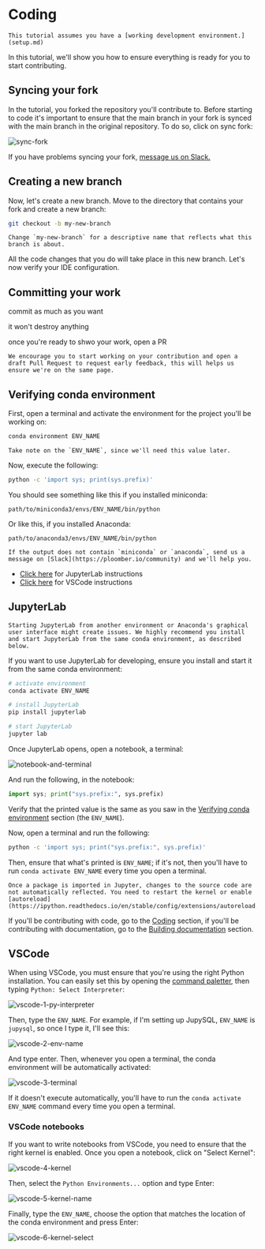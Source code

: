 
# Coding

```{important}
This tutorial assumes you have a [working development environment.](setup.md)
```

In this tutorial, we'll show you how to ensure everything is ready for you to start contributing.
## Syncing your fork

In the [](setup.md) tutorial, you forked the repository you'll contribute to. Before starting to code it's important to ensure that the main branch in your fork is synced with the main branch in the original repository. To do so, click on sync fork:

![sync-fork](../assets/sync-fork.png)

If you have problems syncing your fork, [message us on Slack.](https://ploomber.io/community)
## Creating a new branch


Now, let's create a new branch. Move to the directory that contains your fork and create a new branch:

```sh
git checkout -b my-new-branch
```

```{tip}
Change `my-new-branch` for a descriptive name that reflects what this branch is about.
```

All the code changes that you do will take place in this new branch. Let's now verify your IDE configuration.


## Committing your work

commit as much as you want

it won't destroy anything

once you're ready to shwo your work, open a PR

```{tip}
We encourage you to start working on your contribution and open a draft Pull Request to request early feedback, this will helps us ensure we're on the same page.
```

## Verifying conda environment

First, open a terminal and activate the environment for the project you'll be working on:

```sh
conda environment ENV_NAME
```

```{important}
Take note on the `ENV_NAME`, since we'll need this value later.
```

Now, execute the following:

```sh
python -c 'import sys; print(sys.prefix)'
```

You should see something like this if you installed miniconda:

```
path/to/miniconda3/envs/ENV_NAME/bin/python
```

Or like this, if you installed Anaconda:

```
path/to/anaconda3/envs/ENV_NAME/bin/python
```

```{warning}
If the output does not contain `miniconda` or `anaconda`, send us a message on [Slack](https://ploomber.io/community) and we'll help you.
```


- [Click here](#jupyterlab) for JupyterLab instructions
- [Click here](#vscode) for VSCode instructions

## JupyterLab


```{warning}
Starting JupyterLab from another environment or Anaconda's graphical user interface might create issues. We highly recommend you install and start JupyterLab from the same conda environment, as described below.
```

If you want to use JupyterLab for developing, ensure you install and start it from
the same conda environment:

```sh
# activate environment
conda activate ENV_NAME

# install JupyterLab
pip install jupyterlab

# start JupyterLab
jupyter lab
```

Once JupyterLab opens, open a notebook, a terminal:

![notebook-and-terminal](../assets/lab-notebook-and-terminal.png)

And run the following, in the notebook:

```python
import sys; print("sys.prefix:", sys.prefix)
```

Verify that the printed value is the same as you saw in the
[Verifying conda environment](#verifying-conda-environment) section (the `ENV_NAME`).


Now, open a terminal and run the following:

```sh
python -c 'import sys; print("sys.prefix:", sys.prefix)'
```

Then, ensure that what's printed is `ENV_NAME`; if it's not, then you'll have to
run `conda activate ENV_NAME` every time you open a terminal.

```{warning}
Once a package is imported in Jupyter, changes to the source code are not automatically reflected. You need to restart the kernel or enable [autoreload](https://ipython.readthedocs.io/en/stable/config/extensions/autoreload.html)
```

If you'll be contributing with code, go to the [Coding](../contributing/coding.md) section, if you'll
be contributing with documentation, go to the
[Building documentation](../documentation/build-doc.md) section.

## VSCode

When using VSCode, you must ensure that you're using the right Python installation.
You can easily set this by opening the
[command paletter](https://code.visualstudio.com/docs/getstarted/userinterface#_command-palette),
then typing `Python: Select Interpreter`:


![vscode-1-py-interpreter](../assets/vscode-1-py-interpreter.png)

Then, type the `ENV_NAME`. For example, if I'm
setting up JupySQL, `ENV_NAME` is `jupysql`, so once I type it, I'll see this:


![vscode-2-env-name](../assets/vscode-2-env-name.png)

And type enter. Then, whenever you open a terminal, the conda environment will be automatically activated:

![vscode-3-terminal](../assets/vscode-3-terminal.png)

If it doesn't execute automatically, you'll have to run the `conda activate ENV_NAME` command every time you open a terminal.

### VSCode notebooks

If you want to write notebooks from VSCode, you need to ensure that the right kernel is enabled. Once you open a notebook, click on "Select Kernel":

![vscode-4-kernel](../assets/vscode-4-kernel.png)

Then, select the `Python Environments...` option and type Enter:

![vscode-5-kernel-name](../assets/vscode-5-kernel-name.png)

Finally, type the `ENV_NAME`, choose the option that matches the location of the conda environment and press Enter:

![vscode-6-kernel-select](../assets/vscode-6-kernel-select.png)
